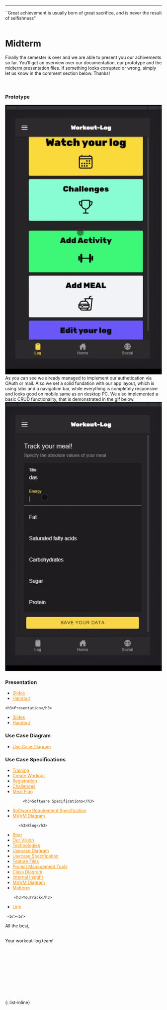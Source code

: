 ---


<div align="left">
  ¨Great achievement is usually born of great sacrifice, and is never the result of selfishness" <br><br>
  
 

  
<h1> Midterm </h1> 
Finally the semester is over and we are able to present you our achivements so far. You’ll get an overview over our documentation, our prototype and the midterm presentation files. If something looks corrupted or wrong, simply let us know in the comment section below. Thanks!<br><br><br>
  
   <h3>Prototype</h3>
   <img src="bilder/gif1.gif" alt="demo"/><br>
  As you can see we already managed to implement our authetication via OAuth or mail. Also we set a solid fundation with our app layout, which is using tabs and a navigation bar, while everything is completely responsive and looks good on mobile same as on desktop PC. We also implemented a basic CRUD functionality, that is demonstrated in the gif below.  
   <img src="bilder/gif2.gif" alt="demo"/><br>
  
  <h3>Presentation</h3>
<ul>
  <li>
  <a href="https://docs.google.com/presentation/d/1A5A3ChnkqPDPrrI0gYowFCCOQfWaCTfa/edit#slide=id.p2" style="color:DarkOrange">Slides</a>
    </li>
    <li>
  <a href="https://docs.google.com/document/d/1YDyeP_-aZmAnObkOPFA6jcTRHUs0F8J4FFrA7vH2zqs/edit" style="color:DarkOrange">Handout</a>
    </li>
    </ul>
    
    <h3>Presentation</h3>
<ul>
  <li>
  <a href="https://docs.google.com/presentation/d/1A5A3ChnkqPDPrrI0gYowFCCOQfWaCTfa/edit#slide=id.p2" style="color:DarkOrange">Slides</a>
    </li>
    <li>
  <a href="https://docs.google.com/document/d/1YDyeP_-aZmAnObkOPFA6jcTRHUs0F8J4FFrA7vH2zqs/edit" style="color:DarkOrange">Handout</a>
    </li>
    </ul>
  
 <h3>Use Case Diagram</h3>
<ul>
  <li>
     <a href="https://github.com/DHBW-TrainingApp/Blog/blob/main/docs/UseCaseDiagramCP.png" style="color:DarkOrange">Use Case Diagram</a>
    </li>
    </ul>
   
   <h3>Use Case Specifications</h3>
<ul>
  <li>
     <a href="https://github.com/DHBW-TrainingApp/Blog/blob/main/docs/UCs/Training.md" style="color:DarkOrange">Training</a>
    </li>
    <li>
     <a href="https://github.com/DHBW-TrainingApp/Blog/blob/main/docs/UCs/createWorkout.md" style="color:DarkOrange">Create Workout</a>
    </li>
     <li>
     <a href="https://github.com/DHBW-TrainingApp/Blog/blob/main/docs/UCs/registration.md" style="color:DarkOrange">Registration</a>
    </li>
   <li>
     <a href="https://github.com/DHBW-TrainingApp/Blog/blob/main/docs/UCs/challenge.md" style="color:DarkOrange">Challenges</a>
    </li>
  <li>
     <a href="https://github.com/DHBW-TrainingApp/Blog/blob/main/docs/UCs/MealPlan.md" style="color:DarkOrange">Meal Plan</a>
    </li>
    </ul>
     
            <h3>Software Specifications</h3>
<ul>
  <li>
     <a href="https://github.com/DHBW-TrainingApp/Blog/blob/main/docs/SoftwareRequirementSpecification.md" style="color:DarkOrange">Software Requirement Specification</a>
    </li>
    <li>
     <a href="https://github.com/DHBW-TrainingApp/Blog/blob/main/bilder/IMG-20211205-WA0002.jpg" style="color:DarkOrange">MVVM Diagram</a>
    </li>
    </ul>
     
          <h3>Blog</h3>
<ul>
  <li>
     <a href="https://dhbw-trainingapp.github.io/Blog/" style="color:DarkOrange">Blog</a>
    </li>
    <li>
     <a href="https://dhbw-trainingapp.github.io/Blog/Week1" style="color:DarkOrange">Our Vision</a>
    </li>
     <li>
     <a href="https://dhbw-trainingapp.github.io/Blog/Week2" style="color:DarkOrange">Technologies</a>
    </li>
     <li>
     <a href="https://dhbw-trainingapp.github.io/Blog/Week3" style="color:DarkOrange">Usecase Diagram</a>
    </li>
     <li>
     <a href="https://dhbw-trainingapp.github.io/Blog/Week4" style="color:DarkOrange">Usecase Specification</a>
    </li>
     <li>
     <a href="https://dhbw-trainingapp.github.io/Blog/Week5" style="color:DarkOrange">Feature Files</a>
    </li>
     <li>
     <a href="https://dhbw-trainingapp.github.io/Blog/Week6" style="color:DarkOrange">Project Management Tools</a>
    </li>   <li>
     <a href="https://dhbw-trainingapp.github.io/Blog/Week7" style="color:DarkOrange">Class Diagram</a>
    </li>
     <li>
     <a href="https://dhbw-trainingapp.github.io/Blog/Week8" style="color:DarkOrange">Internal Insight</a>
    </li>
     <li>
     <a href="https://dhbw-trainingapp.github.io/Blog/Week9" style="color:DarkOrange">MVVM Diagram</a>
    </li>
     <li>
     <a href="https://dhbw-trainingapp.github.io/Blog/Week10" style="color:DarkOrange">Midterm</a>
    </li>
    </ul>
     
        <h3>YouTrack</h3>
<ul>
  <li>
     <a href="https://dhbw-karlsruhe.myjetbrains.com/youtrack/agiles/108-133/current" style="color:DarkOrange">Link</a>
    </li>
    </ul>
   
     <br><br>
     
  All the best,<br><br>

  Your workout-log team!<br><br><br><br><br>

</div>

 <script src="https://utteranc.es/client.js"
          repo="DHBW-TrainingApp/Blog"
          issue-term="pathname"
          label="Blog Comment"
          theme="github-light"
          crossorigin="anonymous"
          async>
  </script>
  
  <br>  <br>  <br>  <br>  <br>
  

{:.list-inline}

